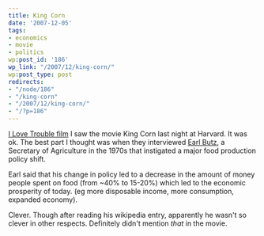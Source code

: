 ```yaml
---
title: King Corn
date: '2007-12-05'
tags:
- economics
- movie
- politics
wp:post_id: '186'
wp_link: "/2007/12/king-corn/"
wp:post_type: post
redirects:
- "/node/186"
- "/king-corn"
- "/2007/12/king-corn/"
- "/?p=186"
---
```


[I Love Trouble film](http://www.iucn-tftsg.org/?i_love_trouble)
I saw the movie King Corn last night at Harvard. It was ok. The best part I thought was when they interviewed [Earl Butz](http://en.wikipedia.org/wiki/Earl_Butz), a Secretary of Agriculture in the 1970s that instigated a major food production policy shift.

Earl said that his change in policy led to a decrease in the amount of money people spent on food (from ~40% to 15-20%) which led to the economic prosperity of today. (eg more disposable income, more consumption, expanded economy).

Clever. Though after reading his wikipedia entry, apparently he wasn't so clever in other respects. Definitely didn't mention _that_ in the movie.

